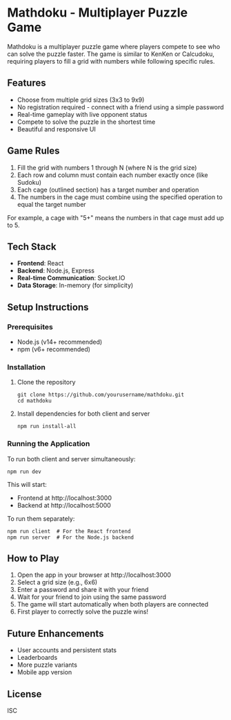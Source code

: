 # Mathdoku - Multiplayer Puzzle Game

Mathdoku is a multiplayer puzzle game where players compete to see who can solve the puzzle faster. The game is similar to KenKen or Calcudoku, requiring players to fill a grid with numbers while following specific rules.

## Features

- Choose from multiple grid sizes (3x3 to 9x9)
- No registration required - connect with a friend using a simple password
- Real-time gameplay with live opponent status
- Compete to solve the puzzle in the shortest time
- Beautiful and responsive UI

## Game Rules

1. Fill the grid with numbers 1 through N (where N is the grid size)
2. Each row and column must contain each number exactly once (like Sudoku)
3. Each cage (outlined section) has a target number and operation
4. The numbers in the cage must combine using the specified operation to equal the target number

For example, a cage with "5+" means the numbers in that cage must add up to 5.

## Tech Stack

- **Frontend**: React
- **Backend**: Node.js, Express
- **Real-time Communication**: Socket.IO
- **Data Storage**: In-memory (for simplicity)

## Setup Instructions

### Prerequisites

- Node.js (v14+ recommended)
- npm (v6+ recommended)

### Installation

1. Clone the repository
   ```
   git clone https://github.com/yourusername/mathdoku.git
   cd mathdoku
   ```

2. Install dependencies for both client and server
   ```
   npm run install-all
   ```

### Running the Application

To run both client and server simultaneously:

```
npm run dev
```

This will start:
- Frontend at http://localhost:3000
- Backend at http://localhost:5000

To run them separately:

```
npm run client  # For the React frontend
npm run server  # For the Node.js backend
```

## How to Play

1. Open the app in your browser at http://localhost:3000
2. Select a grid size (e.g., 6x6)
3. Enter a password and share it with your friend
4. Wait for your friend to join using the same password
5. The game will start automatically when both players are connected
6. First player to correctly solve the puzzle wins!

## Future Enhancements

- User accounts and persistent stats
- Leaderboards
- More puzzle variants
- Mobile app version

## License

ISC 